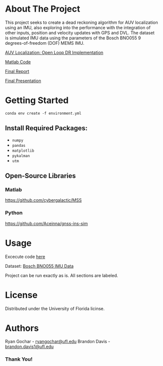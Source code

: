 # About The Project 
This project seeks to create a dead reckoning algorithm for AUV localization using an IMU, also exploring into the performance with the integration of other inputs, position and velocity updates with GPS and DVL.  The dataset is simulated IMU data using the parameters of the Bosch BNO055 9 degrees-of-freedom (DOF) MEMS IMU.

[AUV Localization: Open Loop DR Implementation](https://github.com/ryangochar/AUVlocalization/blob/main/AUV_OpenLoopDR_Final.ipynb)

[Matlab Code](matlab/)

[Final Report](https://github.com/ryangochar/AUVlocalization/blob/main/AUVlocalization%20-%20Final%20Report%20-%20DavisB%20GocharR.pdf)

[Final Presentation](https://github.com/ryangochar/AUVlocalization/blob/main/AUV%20Localization%20Presentation.pdf)


# Getting Started
```
conda env create -f environment.yml
```

## Install Required Packages: 
- `numpy`
- `pandas`
- `matplotlib`
- `pykalman`
- `utm`

## Open-Source Libraries

### Matlab
https://github.com/cybergalactic/MSS

### Python
https://github.com/Aceinna/gnss-ins-sim

# Usage
Excecute code [here](https://github.com/ryangochar/AUVlocalization/blob/main/AUV_OpenLoopDR_Final.ipynb)

Dataset: [Bosch BNO055 IMU Data](https://github.com/ryangochar/AUVlocalization/tree/main/2023-11-17-15-11-06)

Project can be run exactly as is. All sections are labeled. 

# License 
Distributed under the University of Florida licinse. 

# Authors
Ryan Gochar - ryangochar@ufl.edu
Brandon Davis - brandon.davis1@ufl.edu

### Thank You! 
